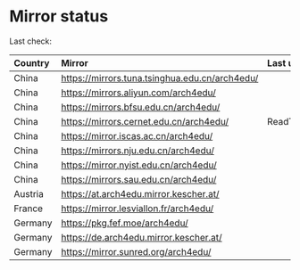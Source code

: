 <script src="./time.js"></script>
# Mirror status
Last check: <script type="text/javascript">localize(1735892857.689036);</script>

|Country|Mirror|Last update|
|:------|:-----|:----------|
|China|https://mirrors.tuna.tsinghua.edu.cn/arch4edu/|<script type="text/javascript">localize(1735844060);</script>|
|China|https://mirrors.aliyun.com/arch4edu/|<script type="text/javascript">localize(1735844060);</script>|
|China|https://mirrors.bfsu.edu.cn/arch4edu/|<script type="text/javascript">localize(1735844060);</script>|
|China|https://mirrors.cernet.edu.cn/arch4edu/|ReadTimeout|
|China|https://mirror.iscas.ac.cn/arch4edu/|<script type="text/javascript">localize(1735844060);</script>|
|China|https://mirrors.nju.edu.cn/arch4edu/|<script type="text/javascript">localize(1735800438);</script>|
|China|https://mirror.nyist.edu.cn/arch4edu/|<script type="text/javascript">localize(1735844060);</script>|
|China|https://mirrors.sau.edu.cn/arch4edu/|<script type="text/javascript">localize(1731653531);</script>|
|Austria|https://at.arch4edu.mirror.kescher.at/|<script type="text/javascript">localize(1735844060);</script>|
|France|https://mirror.lesviallon.fr/arch4edu/|<script type="text/javascript">localize(1735844060);</script>|
|Germany|https://pkg.fef.moe/arch4edu/|<script type="text/javascript">localize(1735844060);</script>|
|Germany|https://de.arch4edu.mirror.kescher.at/|<script type="text/javascript">localize(1735844060);</script>|
|Germany|https://mirror.sunred.org/arch4edu/|<script type="text/javascript">localize(1735844060);</script>|

<script src="./tablefilter/tablefilter.js"></script>
<script src="./table.js"></script>